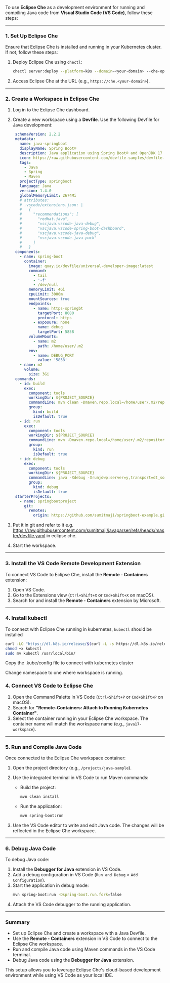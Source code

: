 To use **Eclipse Che** as a development environment for running and compiling Java code from **Visual Studio Code (VS Code)**, follow these steps:

---

### 1. **Set Up Eclipse Che**
Ensure that Eclipse Che is installed and running in your Kubernetes cluster. If not, follow these steps:

1. Deploy Eclipse Che using `chectl`:
   ```bash
   chectl server:deploy --platform=k8s --domain=<your-domain> --che-operator-cr-patch-yaml=che-patch.yaml
   ```

2. Access Eclipse Che at the URL (e.g., `https://che.<your-domain>`).

---

### 2. **Create a Workspace in Eclipse Che**
1. Log in to the Eclipse Che dashboard.
2. Create a new workspace using a **Devfile**. Use the following Devfile for Java development:

   ```yaml
    schemaVersion: 2.2.2
    metadata:
      name: java-springboot
      displayName: Spring Boot®
      description: Java application using Spring Boot® and OpenJDK 17
      icon: https://raw.githubusercontent.com/devfile-samples/devfile-stack-icons/main/spring.svg
      tags:
        - Java
        - Spring
        - Maven
      projectType: springboot
      language: Java
      version: 1.4.0
      globalMemoryLimit: 2674Mi
      # attributes:  
      # .vscode/extensions.json: |  
      #   {  
      #     "recommendations": [  
      #       "redhat.java",
      #       "vscjava.vscode-java-debug",
      #       "vscjava.vscode-spring-boot-dashboard",
      #       "vscjava.vscode-java-debug",
      #       "vscjava.vscode-java-pack"
      #     ]  
      #   }
    components:
      - name: spring-boot
        container:
          image: quay.io/devfile/universal-developer-image:latest
          command:
            - tail
            - '-f'
            - /dev/null
          memoryLimit: 4Gi
          cpuLimit: 3000m
          mountSources: true
          endpoints:
            - name: https-springbt
              targetPort: 8080
              protocol: https
            - exposure: none
              name: debug
              targetPort: 5858
          volumeMounts:
            - name: m2
              path: /home/user/.m2
          env:
            - name: DEBUG_PORT
              value: '5858'
      - name: m2
        volume:
          size: 3Gi
    commands:
      - id: build
        exec:
          component: tools
          workingDir: ${PROJECT_SOURCE}
          commandLine: mvn clean -Dmaven.repo.local=/home/user/.m2/repository package -Dmaven.test.skip=true
          group:
            kind: build
            isDefault: true
      - id: run
        exec:
          component: tools
          workingDir: ${PROJECT_SOURCE}
          commandLine: mvn -Dmaven.repo.local=/home/user/.m2/repository spring-boot:run
          group:
            kind: run
            isDefault: true
      - id: debug
        exec:
          component: tools
          workingDir: ${PROJECT_SOURCE}
          commandLine: java -Xdebug -Xrunjdwp:server=y,transport=dt_socket,address=${DEBUG_PORT},suspend=n -jar target/*.jar
          group:
            kind: debug
            isDefault: true
    starterProjects:
      - name: springbootproject
        git:
          remotes:
            origin: https://github.com/sumitmaji/springboot-example.git
   ```
3. Put it in git and refer to it e.g. https://raw.githubusercontent.com/sumitmaji/javaparser/refs/heads/master/devfile.yaml in eclipse che.

4. Start the workspace.

---

### 3. **Install the VS Code Remote Development Extension**
To connect VS Code to Eclipse Che, install the **Remote - Containers** extension:

1. Open VS Code.
2. Go to the Extensions view (`Ctrl+Shift+X` or `Cmd+Shift+X` on macOS).
3. Search for and install the **Remote - Containers** extension by Microsoft.

---

### 4. **Install kubectl**
To connect with Eclipse Che running in kubernetes, `kubectl` should be installed

```bash
curl -LO "https://dl.k8s.io/release/$(curl -L -s https://dl.k8s.io/release/stable.txt)/bin/linux/amd64/kubectl"
chmod +x kubectl
sudo mv kubectl /usr/local/bin/
```
Copy the .kube/config file to connect with kubernetes cluster

Change namespace to one where workspace is running.


### 4. **Connect VS Code to Eclipse Che**
1. Open the Command Palette in VS Code (`Ctrl+Shift+P` or `Cmd+Shift+P` on macOS).
2. Search for **"Remote-Containers: Attach to Running Kubernetes Container"**.
3. Select the container running in your Eclipse Che workspace. The container name will match the workspace name (e.g., `java17-workspace`).

---

### 5. **Run and Compile Java Code**
Once connected to the Eclipse Che workspace container:
1. Open the project directory (e.g., `/projects/java-sample`).
2. Use the integrated terminal in VS Code to run Maven commands:
   - Build the project:
     ```bash
     mvn clean install
     ```
   - Run the application:
     ```bash
     mvn spring-boot:run
     ```

3. Use the VS Code editor to write and edit Java code. The changes will be reflected in the Eclipse Che workspace.

---

### 6. **Debug Java Code**
To debug Java code:
1. Install the **Debugger for Java** extension in VS Code.
2. Add a debug configuration in VS Code (`Run and Debug` > `Add Configuration`).
3. Start the application in debug mode:
   ```bash
   mvn spring-boot:run -Dspring-boot.run.fork=false
   ```
4. Attach the VS Code debugger to the running application.

---

### Summary
- Set up Eclipse Che and create a workspace with a Java Devfile.
- Use the **Remote - Containers** extension in VS Code to connect to the Eclipse Che workspace.
- Run and compile Java code using Maven commands in the VS Code terminal.
- Debug Java code using the **Debugger for Java** extension.

This setup allows you to leverage Eclipse Che's cloud-based development environment while using VS Code as your local IDE.